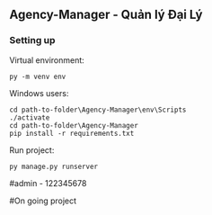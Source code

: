 ## Agency-Manager - Quản lý Đại Lý


### Setting up

Virtual environment:

```
py -m venv env
```


Windows users: 

```
cd path-to-folder\Agency-Manager\env\Scripts
./activate
cd path-to-folder\Agency-Manager
pip install -r requirements.txt
```

Run project:

```
py manage.py runserver
```


#admin - 122345678


#On going project
